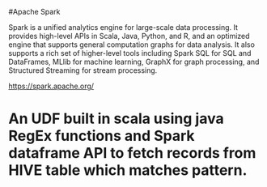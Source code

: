#Apache Spark

Spark is a unified analytics engine for large-scale data processing. It provides high-level APIs in Scala, Java, Python, and R, and an optimized engine that supports general computation graphs for data analysis. It also supports a rich set of higher-level tools including Spark SQL for SQL and DataFrames, MLlib for machine learning, GraphX for graph processing, and Structured Streaming for stream processing.

https://spark.apache.org/

# An UDF built in scala using java RegEx functions and Spark dataframe API to fetch records from HIVE table which matches pattern.
